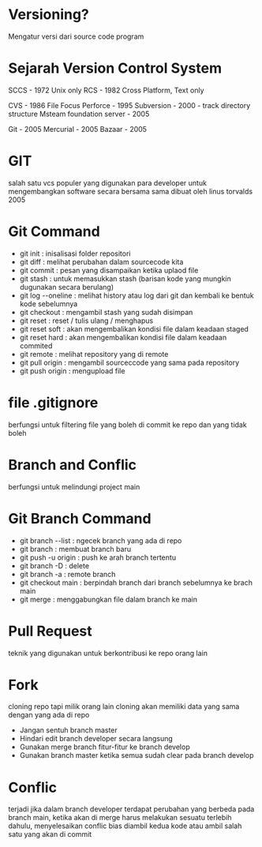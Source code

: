 # Versioning?
Mengatur versi dari source code program

# Sejarah Version Control System
<Single User> <lokal>
SCCS - 1972 Unix only
RCS - 1982 Cross Platform, Text only

<Centralized> <terpusat> <terhubung ke beberapa komputer>
CVS - 1986 File Focus
Perforce - 1995
Subversion - 2000 - track directory structure
Msteam foundation server - 2005

<Distribute>
Git - 2005
Mercurial - 2005
Bazaar - 2005

# GIT <terdistribusi> <setiap orang akan memiliki kode mereka sendiri>
salah satu vcs populer yang digunakan para developer untuk mengembangkan software secara bersama sama dibuat oleh linus torvalds 2005


# Git Command
- git init : inisalisasi folder repositori
- git diff : melihat perubahan dalam sourcecode kita
- git commit : pesan yang disampaikan ketika uplaod file
- git stash : untuk memasukkan stash (barisan kode yang mungkin dugunakan secara berulang)
- git log --oneline : melihat history atau log dari git dan kembali ke bentuk kode sebelumnya
- git checkout : mengambil stash yang sudah disimpan
- git reset : reset / tulis ulang / menghapus
- git reset soft : akan mengembalikan kondisi file dalam keadaan staged
- git reset hard : akan mengembalikan kondisi file dalam keadaan commited
- git remote : melihat repository yang di remote
- git pull origin : mengambil sourceccode yang sama pada repository
- git push origin : mengupload file

# file .gitignore
berfungsi untuk filtering file yang boleh di commit ke repo dan yang tidak boleh 

# Branch and Conflic
berfungsi untuk melindungi project main

# Git Branch Command
- git branch --list : ngecek branch yang ada di repo
- git branch <nama> : membuat branch baru
- git push -u origin <namaBranch> : push ke arah branch tertentu
- git branch -D <namaBranch> : delete
- git branch -a : remote branch
- git checkout main : berpindah branch dari branch sebelumnya ke brach main
- git merge <namaBranch> : menggabungkan file dalam branch ke main


# Pull Request
teknik yang digunakan untuk berkontribusi ke repo orang lain

# Fork
cloning repo tapi milik orang lain cloning akan memiliki data yang sama dengan yang ada di repo

- Jangan sentuh branch master
- Hindari edit branch developer secara langsung
- Gunakan merge branch fitur-fitur ke branch develop
- Gunakan branch master ketika semua sudah clear pada branch develop

# Conflic
terjadi jika dalam branch developer terdapat perubahan yang berbeda pada branch main, ketika akan di merge harus melakukan sesuatu terlebih dahulu, menyelesaikan conflic bias diambil kedua kode atau ambil salah satu yang akan di commit


